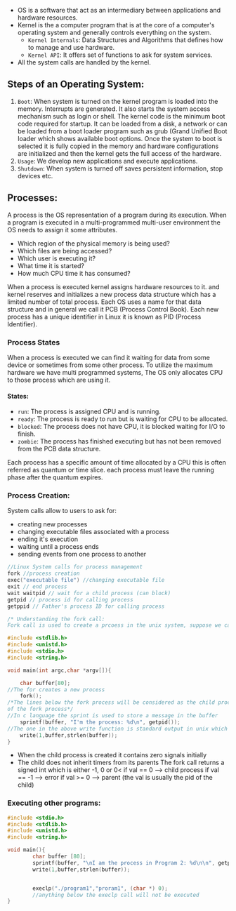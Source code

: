 - OS is a software that act as an intermediary between applications and hardware resources.
- Kernel is the a computer program that is at the core of a computer's operating system and generally controls everything on the system.
	- `Kernel Internals`: Data Structures and Algorithms that defines how to manage and use hardware.
	- `Kernel API`: It offers set of functions to ask for system services.
- All the system calls are handled by the kernel.

## Steps of an Operating System:

1. `Boot`: When system is turned on the kernel program is loaded into the memory. Interrupts are generated. It also starts the system access mechanism such as login or shell. The kernel code is the minimum boot code required for startup. It can be loaded from a disk, a network or can be loaded from a boot loader program such as grub (Grand Unified Boot loader which shows available boot options. Once the system to boot is selected it is fully copied in the memory and hardware configurations are initialized and then the kernel gets the full access of the hardware.
2. `Usage`: We develop new applications and execute applications.
3. `Shutdown`: When system is turned off saves persistent information, stop devices etc.


## Processes:
A process is the OS representation of a program during its execution. When a program is executed in a multi-programmed multi-user environment the OS needs to assign it some attributes. 
- Which region of the physical memory is being used?
- Which files are being accessed?
- Which user is executing it?
- What time it is started?
- How much CPU time it has consumed?

When a process is executed kernel assigns hardware resources to it. and kernel reserves and initializes a new process data structure which has a limited number of total process.
Each OS uses a name for that data structure and in general we call it PCB (Process Control Book). Each new process has a unique identifier in Linux it is known as PID (Process Identifier).


### Process States
When a process is executed we can find it waiting  for data from some device or sometimes from some other process. To utilize the maximum hardware we have multi programmed systems, The OS only allocates CPU to those process which are using it.

#### States:
- `run`: The process is assigned CPU and is running.
- `ready`: The process is ready to run but is waiting for CPU to be allocated. 
- `blocked`: The process does not have CPU, it is blocked waiting for I/O to finish.
- `zombie`: The process has finished executing but has not been removed from the PCB data structure. 

Each process has a specific amount of time allocated by a CPU this is often referred as quantum or time slice. each process must leave the running phase after the quantum expires.


### Process Creation:
System calls allow to users to ask for:
- creating new processes
- changing executable files associated with a process
- ending it's execution
- waiting until a process ends
- sending events from one process to another

```c
//Linux System calls for process management
fork //process creation
exec("executable file") //changing executable file
exit // end process
wait waitpid // wait for a child process (can block) 
getpid // process id for calling process
getppid // Father's process ID for calling process
```


```c
/* Understanding the fork call:
Fork call is used to create a prcoess in the unix system, suppose we call it in a program at the point where it will be called it will create and exact duplicate of the program and execute it and all the other lines below the fork call will be now the child process of our fork call */

#include <stdlib.h>
#include <unistd.h>
#include <stdio.h>
#include <string.h>

void main(int argc,char *argv[]){

    char buffer[80];
//The for creates a new process
    fork(); 
/*The lines below the fork process will be considered as the child process
of the fork process*/
//In c language the sprint is used to store a message in the buffer
    sprintf(buffer, "I'm the process: %d\n", getpid());
//The one in the above write function is standard output in unix which is shell
    write(1,buffer,strlen(buffer));
}
```

- When the child process is created it contains zero signals initially
- The child does not inherit timers from its parents
The fork call returns a signed int which is either -1, 0 or 0<
if val == 0 --> child process
if val == -1 --> error
if val >= 0  --> parent (the val is usually the pid of the child)

### Executing other programs:


```c
#include <stdio.h>
#include <stdlib.h>
#include <unistd.h>
#include <string.h>

void main(){
        char buffer [80];
        sprintf(buffer, "\nI am the process in Program 2: %d\n\n", getpid());
        write(1,buffer,strlen(buffer));


        execlp("./program1","proram1", (char *) 0);
        //anything below the execlp call will not be executed
}
```






